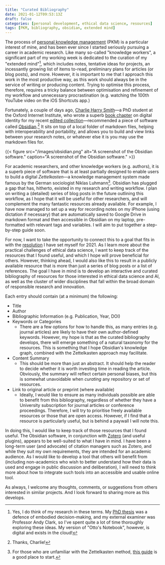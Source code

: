 ```yaml
---
title: "Curated Bibliography"
date: 2021-01-12T09:53:13Z
draft: false
categories: [personal development, ethical data science, resources]
tags: [PKM, bibliography, obsidian, extended mind]
---
```


The process of [personal knowledge management](https://en.wikipedia.org/wiki/Personal_knowledge_management) (PKM) is a particular interest of mine, and has been ever since I started seriously pursuing a career in academic research. Like many so-called "knowledge workers", a significant part of my working week is dedicated to the curation of my "extended mind"[^extended], which includes notes, tentative ideas for projects, an incessantly growing list of items to-read, preliminary plans for articles (or blog posts), and more. However, it is important to me that I approach this work in the most productive way, as this work should always be in the service of writing or producing content. Trying to optimise this process, therefore, requires a tricky balance between optimisation and refinement of my workflow and unnecessary procrastination (e.g. watching the 100th YouTube video on the iOS Shortcuts app.)
[^extended]: Yes, I do think of my research in these terms. My [PhD thesis](https://philpapers.org/archive/BUREDA-5.pdf) was a defence of embodied decision-making, and my external examiner was Professor Andy Clark, so I've spent quite a lot of time thoroughly exploring these ideas. My version of "Otto's Notebook", however, is digital and exists in the cloud!

Fortunately, a couple of days ago, [Charlie Harry Smith](http://www.chsmith.co.uk/)—a PhD student at the Oxford Internet Institute, who wrote a superb [book chapter](https://philarchive.org/rec/SMICI-5) on digital identity for my recent [edited collection](https://www.springer.com/gp/book/9783030505844)—recommended a piece of software called [Obsidian](https://obsidian.md/).[^thanks] It sits on top of a local folder of markdown files, helping with interoperability and portability, and allows you to build and view links between your research notes, or whatever else it is you may use the markdown files for.

[^thanks]: Thanks, Charlie!

{{< figure src="/images/obsidian.png" alt="A screenshot of the Obsidian software." caption="A screenshot of the Obsidian software." >}}

For academic researchers, and other knowledge workers (e.g. authors), it is a superb piece of software that is at least partially designed to enable users to build a digital *Zettelkasten*—a knowledge management system made famous by the German sociologist Niklas Luhmann[^zettel]. Obsidian has plugged a gap that has, hitherto, existed in my research and writing workflow. I plan on writing a (detailed) series of blog posts in the future outlining this workflow, as I hope that it will be useful for other researchers, and will complement the many fantastic resources already available. For example, I have now managed to set up a way for recording notes on my iPhone (using dictation if necessary) that are automatically saved to Google Drive in markdown format and then accessible in Obsidian on my laptop, pre-formatted with relevant tags and variables. I will aim to put together a step-by-step guide soon.

[^zettel]: For those who are unfamiliar with the Zettelkasten method, [this guide](https://zettelkasten.de/posts/overview/) is a good place to start.

For now, I want to take the opportunity to connect this to a goal that fits in with the [resolution](eds-resolution) I have set myself for 2021. As I learn more about the practical challenges of ethical data science, I want to keep track of the resources that I found useful, and which I hope will prove beneficial for others. However, thinking ahead, I would also like this to result in a publicly available resource that is more than just a series of blog posts or a list of references. The goal I have in mind is to develop an interactive and curated bibliography of resources for those interested in ethical data science and AI, as well as the cluster of wider disciplines that fall within the broad domain of responsible research and innovation.

Each entry should contain (at a minimum) the following:

- Title
- Author
- Bibliographic Information (e.g. Publication, Year, DOI)
- Keywords or Categories
  - There are a few options for how to handle this, as many entries (e.g. journal articles) are likely to have their own author-defined keywords. However, my hope is that as the curated bibliography develops, there will emerge something of a natural taxonomy for the resources. This is something that I hope Obsidian's knowledge graph, combined with the Zettelkasten approach may facilitate.
- Content Summary
  - This should be more than just an abstract. It should help the reader to decide whether it is worth investing time in reading the article. Obviously, the summary will reflect certain personal biases, but this is somewhat unavoidable when *curating* any repository or set of resources.
- Link to original article or preprint (where available)
    - Ideally, I would like to ensure as many individuals possible are able to benefit from this bibliography, regardless of whether they have a University subscription for journal articles or conference proceedings. Therefore, I will try to prioritise freely available resources or those that are open access. However, if I find that a resource is particularly useful, but is behind a paywall I will note this.

In doing this, I would like to keep track of those resources that I found useful. The Obsidian software, in conjunction with [Zotero](https://www.zotero.org/) (and useful plugins), appears to be well-suited to what I have in mind. I have been a long-term user (and advocate) of citation managers such as Zotero, and while they suit my own requirements, they are intended for an academic audience. As I would like to develop a tool that others will benefit from (including non-academics who wish to better understand how their data is used and engage in public discussion and deliberation), I will need to think more about how to integrate such tools into an accessible and usable online tool.

As always, I welcome any thoughts, comments, or suggestions from others interested in similar projects. And I look forward to sharing more as this develops.
